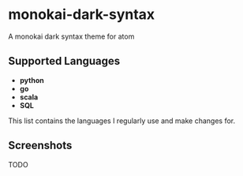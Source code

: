 # monokai-dark-syntax

A monokai dark syntax theme for atom


## Supported Languages
* __python__
* __go__
* __scala__
* __SQL__

This list contains the languages I regularly use and make changes for.

## Screenshots

TODO
